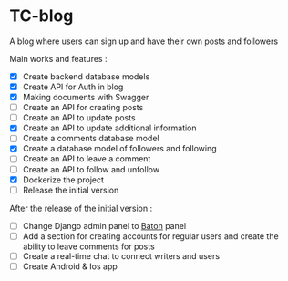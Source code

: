# TC-blog
A blog where users can sign up and have their own posts and followers


Main works and features :
- [X] Create backend database models
- [X] Create API for Auth in blog
- [X] Making documents with Swagger
- [ ] Create an API for creating posts
- [ ] Create an API to update posts
- [X] Create an API to update additional information
- [ ] Create a comments database model
- [X] Create a database model of followers and following
- [ ] Create an API to leave a comment
- [ ] Create an API to follow and unfollow
- [X] Dockerize the project
- [ ] Release the initial version

After the release of the initial version :
- [ ] Change Django admin panel to [Baton](https://github.com/otto-torino/django-baton) panel
- [ ] Add a section for creating accounts for regular users and create the ability to leave comments for posts
- [ ] Create a real-time chat to connect writers and users
- [ ] Create Android & Ios app
